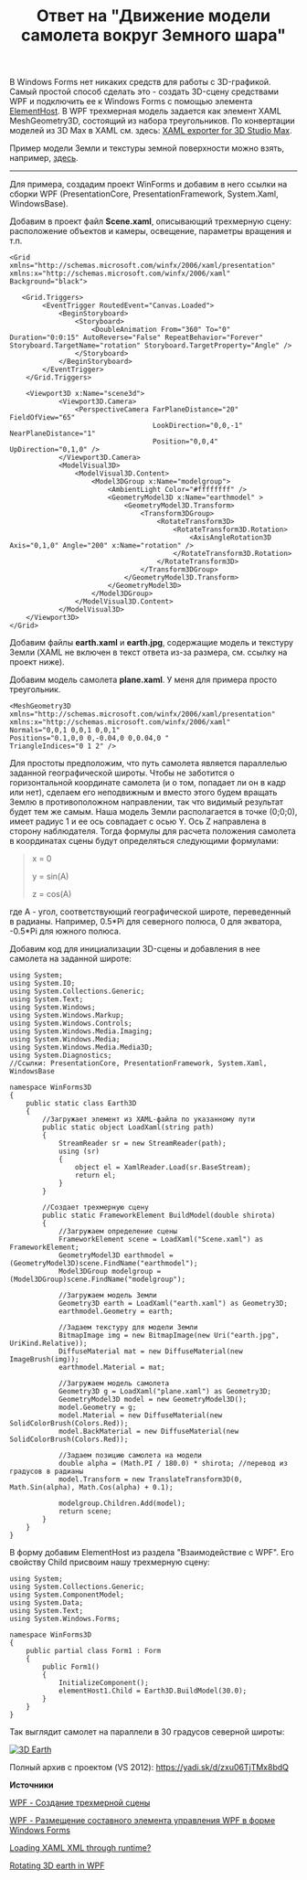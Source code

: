 ﻿---
title: "Ответ на \"Движение модели самолета вокруг Земного шара\""
se.owner.user_id: 240512
se.owner.display_name: "MSDN.WhiteKnight"
se.owner.link: "https://ru.stackoverflow.com/users/240512/msdn-whiteknight"
se.answer_id: 893114
se.question_id: 889498
se.post_type: answer
se.score: 5
se.is_accepted: True
---
<p>В Windows Forms нет никаких средств для работы с 3D-графикой. Самый простой способ сделать это - создать 3D-сцену средствами WPF и подключить ее к Windows Forms с помощью элемента <a href="https://docs.microsoft.com/ru-ru/dotnet/api/system.windows.forms.integration.elementhost?view=netframework-4.7.2" rel="noreferrer">ElementHost</a>. В WPF трехмерная модель задается как элемент XAML MeshGeometry3D, состоящий из набора треугольников. По конвертации моделей из 3D Max в XAML см. здесь: <a href="http://blogs.microsoft.co.il/maxim/2009/03/31/daily-tip-how-to-import-3d-model-to-wpf-from-3d-max/" rel="noreferrer">XAML exporter for 3D Studio Max</a>.</p>

<p>Пример модели Земли и текстуры земной поверхности можно взять, например, <a href="https://blogs.msdn.microsoft.com/llobo/2006/06/05/rotating-3d-earth-in-wpf/" rel="noreferrer">здесь</a>.</p>

<hr>

<p>Для примера, создадим проект WinForms и добавим в него ссылки на сборки WPF (PresentationCore, PresentationFramework, System.Xaml, WindowsBase). </p>

<p>Добавим в проект файл <strong>Scene.xaml</strong>, описывающий трехмерную сцену: расположение объектов и камеры, освещение, параметры вращения и т.п. </p>

<pre><code>&lt;Grid xmlns="http://schemas.microsoft.com/winfx/2006/xaml/presentation" xmlns:x="http://schemas.microsoft.com/winfx/2006/xaml" Background="black"&gt;

   &lt;Grid.Triggers&gt;
        &lt;EventTrigger RoutedEvent="Canvas.Loaded"&gt;
            &lt;BeginStoryboard&gt;
                &lt;Storyboard&gt;
                    &lt;DoubleAnimation From="360" To="0" Duration="0:0:15" AutoReverse="False" RepeatBehavior="Forever" Storyboard.TargetName="rotation" Storyboard.TargetProperty="Angle" /&gt;
                &lt;/Storyboard&gt;
            &lt;/BeginStoryboard&gt;
        &lt;/EventTrigger&gt;
    &lt;/Grid.Triggers&gt;

    &lt;Viewport3D x:Name="scene3d"&gt;
            &lt;Viewport3D.Camera&gt;
                &lt;PerspectiveCamera FarPlaneDistance="20" FieldOfView="65" 
                                   LookDirection="0,0,-1" NearPlaneDistance="1" 
                                   Position="0,0,4" UpDirection="0,1,0" /&gt;
            &lt;/Viewport3D.Camera&gt;
            &lt;ModelVisual3D&gt;
                &lt;ModelVisual3D.Content&gt;
                    &lt;Model3DGroup x:Name="modelgroup"&gt;
                        &lt;AmbientLight Color="#ffffffff" /&gt;
                        &lt;GeometryModel3D x:Name="earthmodel" &gt;                            
                            &lt;GeometryModel3D.Transform&gt;
                                &lt;Transform3DGroup&gt;                                    
                                    &lt;RotateTransform3D&gt;
                                        &lt;RotateTransform3D.Rotation&gt;
                                            &lt;AxisAngleRotation3D Axis="0,1,0" Angle="200" x:Name="rotation" /&gt;
                                        &lt;/RotateTransform3D.Rotation&gt;
                                    &lt;/RotateTransform3D&gt;
                                &lt;/Transform3DGroup&gt;
                            &lt;/GeometryModel3D.Transform&gt;
                        &lt;/GeometryModel3D&gt;
                    &lt;/Model3DGroup&gt;
                &lt;/ModelVisual3D.Content&gt;
            &lt;/ModelVisual3D&gt;
    &lt;/Viewport3D&gt;
&lt;/Grid&gt;
</code></pre>

<p>Добавим файлы <strong>earth.xaml</strong> и <strong>earth.jpg</strong>, содержащие модель и текстуру Земли (XAML не включен в текст ответа из-за размера, см. ссылку на проект ниже).</p>

<p>Добавим модель самолета <strong>plane.xaml</strong>. У меня для примера просто треугольник.</p>

<pre><code>&lt;MeshGeometry3D xmlns="http://schemas.microsoft.com/winfx/2006/xaml/presentation"
xmlns:x="http://schemas.microsoft.com/winfx/2006/xaml" 
Normals="0,0,1 0,0,1 0,0,1" 
Positions="0.1,0,0 0,-0.04,0 0,0.04,0 " 
TriangleIndices="0 1 2" /&gt;
</code></pre>

<p>Для простоты предположим, что путь самолета является параллелью заданной географической широты. Чтобы не заботится о горизонтальной координате самолета (и о том, попадает ли он в кадр или нет), сделаем его неподвижным и вместо этого будем вращать Землю в противоположном направлении, так что видимый результат будет тем же самым. Наша модель Земли располагается в точке (0;0;0), имеет радиус 1 и ее ось совпадает с осью Y. Ось Z направлена в сторону наблюдателя. Тогда формулы для расчета положения самолета в координатах сцены будут определяться следующими формулами:</p>

<blockquote>
  <p>x = 0</p>
  
  <p>y = sin(A)</p>
  
  <p>z = cos(A)</p>
</blockquote>

<p>где А - угол, соответствующий географической широте, переведенный в радианы. Например, 0.5*Pi для северного полюса, 0 для экватора, -0.5*Pi для южного полюса.</p>

<p>Добавим код для инициализации 3D-сцены и добавления в нее самолета на заданной широте:</p>

<pre><code>using System;
using System.IO;
using System.Collections.Generic;
using System.Text;
using System.Windows;
using System.Windows.Markup;
using System.Windows.Controls;
using System.Windows.Media.Imaging;
using System.Windows.Media;
using System.Windows.Media.Media3D;
using System.Diagnostics;
//Ссылки: PresentationCore, PresentationFramework, System.Xaml, WindowsBase

namespace WinForms3D
{
    public static class Earth3D
    {
        //Загружает элемент из XAML-файла по указанному пути
        public static object LoadXaml(string path)
        {
            StreamReader sr = new StreamReader(path);
            using (sr)
            {
                object el = XamlReader.Load(sr.BaseStream);
                return el;
            }
        }

        //Создает трехмерную сцену
        public static FrameworkElement BuildModel(double shirota)
        {
            //Загружаем определение сцены
            FrameworkElement scene = LoadXaml("Scene.xaml") as FrameworkElement;                        
            GeometryModel3D earthmodel = (GeometryModel3D)scene.FindName("earthmodel");
            Model3DGroup modelgroup = (Model3DGroup)scene.FindName("modelgroup");

            //Загружаем модель Земли
            Geometry3D earth = LoadXaml("earth.xaml") as Geometry3D;
            earthmodel.Geometry = earth;

            //Задаем текстуру для модели Земли
            BitmapImage img = new BitmapImage(new Uri("earth.jpg", UriKind.Relative));
            DiffuseMaterial mat = new DiffuseMaterial(new ImageBrush(img));
            earthmodel.Material = mat;

            //Загружаем модель самолета
            Geometry3D g = LoadXaml("plane.xaml") as Geometry3D;
            GeometryModel3D model = new GeometryModel3D();
            model.Geometry = g;
            model.Material = new DiffuseMaterial(new SolidColorBrush(Colors.Red));
            model.BackMaterial = new DiffuseMaterial(new SolidColorBrush(Colors.Red));

            //Задаем позицию самолета на модели
            double alpha = (Math.PI / 180.0) * shirota; //перевод из градусов в радианы
            model.Transform = new TranslateTransform3D(0, Math.Sin(alpha), Math.Cos(alpha) + 0.1);            

            modelgroup.Children.Add(model);
            return scene;
        }
    }
}
</code></pre>

<p>В форму добавим ElementHost из раздела "Взаимодействие с WPF". Его свойству Child присвоим нашу трехмерную сцену:</p>

<pre><code>using System;
using System.Collections.Generic;
using System.ComponentModel;
using System.Data;
using System.Text;
using System.Windows.Forms;

namespace WinForms3D
{
    public partial class Form1 : Form
    {
        public Form1()
        {
            InitializeComponent();
            elementHost1.Child = Earth3D.BuildModel(30.0);
        }
    }
}
</code></pre>

<p>Так выглядит самолет на параллели в 30 градусов северной широты:</p>

<p><a href="https://i.stack.imgur.com/1d45J.png" rel="noreferrer"><img src="https://i.stack.imgur.com/1d45J.png" alt="3D Earth"></a></p>

<p>Полный архив с проектом (VS 2012): <a href="https://yadi.sk/d/zxu06TjTMx8bdQ" rel="noreferrer">https://yadi.sk/d/zxu06TjTMx8bdQ</a></p>

<p><strong>Источники</strong></p>

<p><a href="https://docs.microsoft.com/ru-ru/dotnet/framework/wpf/graphics-multimedia/how-to-create-a-3-d-scene" rel="noreferrer">WPF - Создание трехмерной сцены</a></p>

<p><a href="https://docs.microsoft.com/ru-ru/dotnet/framework/wpf/advanced/walkthrough-hosting-a-wpf-composite-control-in-windows-forms" rel="noreferrer">WPF - Размещение составного элемента управления WPF в форме Windows Forms</a></p>

<p><a href="https://stackoverflow.com/questions/4077318/loading-xaml-xml-through-runtime">Loading XAML XML through runtime?
</a></p>

<p><a href="https://blogs.msdn.microsoft.com/llobo/2006/06/05/rotating-3d-earth-in-wpf/" rel="noreferrer">Rotating 3D earth in WPF</a></p>
